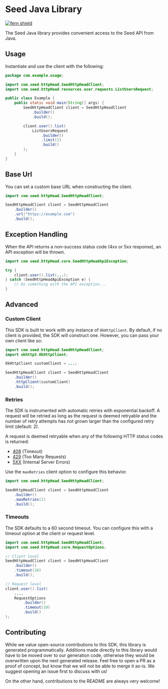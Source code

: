 # Seed Java Library

[![fern shield](https://img.shields.io/badge/%F0%9F%8C%BF-Built%20with%20Fern-brightgreen)](https://buildwithfern.com?utm_source=github&utm_medium=github&utm_campaign=readme&utm_source=Seed%2FJava)

The Seed Java library provides convenient access to the Seed API from Java.

## Usage

Instantiate and use the client with the following:

```java
package com.example.usage;

import com.seed.httpHead.SeedHttpHeadClient;
import com.seed.httpHead.resources.user.requests.ListUsersRequest;

public class Example {
    public static void main(String[] args) {
        SeedHttpHeadClient client = SeedHttpHeadClient
            .builder()
            .build();

        client.user().list(
            ListUsersRequest
                .builder()
                .limit(1)
                .build()
        );
    }
}
```

## Base Url

You can set a custom base URL when constructing the client.

```java
import com.seed.httpHead.SeedHttpHeadClient;

SeedHttpHeadClient client = SeedHttpHeadClient
    .builder()
    .url("https://example.com")
    .build();
```

## Exception Handling

When the API returns a non-success status code (4xx or 5xx response), an API exception will be thrown.

```java
import com.seed.httpHead.core.SeedHttpHeadApiException;

try {
    client.user().list(...);
} catch (SeedHttpHeadApiException e) {
    // Do something with the API exception...
}
```

## Advanced

### Custom Client

This SDK is built to work with any instance of `OkHttpClient`. By default, if no client is provided, the SDK will construct one. 
However, you can pass your own client like so:

```java
import com.seed.httpHead.SeedHttpHeadClient;
import okhttp3.OkHttpClient;

OkHttpClient customClient = ...;

SeedHttpHeadClient client = SeedHttpHeadClient
    .builder()
    .httpClient(customClient)
    .build();
```

### Retries

The SDK is instrumented with automatic retries with exponential backoff. A request will be retried as long
as the request is deemed retryable and the number of retry attempts has not grown larger than the configured
retry limit (default: 2).

A request is deemed retryable when any of the following HTTP status codes is returned:

- [408](https://developer.mozilla.org/en-US/docs/Web/HTTP/Status/408) (Timeout)
- [429](https://developer.mozilla.org/en-US/docs/Web/HTTP/Status/429) (Too Many Requests)
- [5XX](https://developer.mozilla.org/en-US/docs/Web/HTTP/Status/500) (Internal Server Errors)

Use the `maxRetries` client option to configure this behavior.

```java
import com.seed.httpHead.SeedHttpHeadClient;

SeedHttpHeadClient client = SeedHttpHeadClient
    .builder()
    .maxRetries(1)
    .build();
```

### Timeouts

The SDK defaults to a 60 second timeout. You can configure this with a timeout option at the client or request level.

```java
import com.seed.httpHead.SeedHttpHeadClient;
import com.seed.httpHead.core.RequestOptions;

// Client level
SeedHttpHeadClient client = SeedHttpHeadClient
    .builder()
    .timeout(10)
    .build();

// Request level
client.user().list(
    ...,
    RequestOptions
        .builder()
        .timeout(10)
        .build()
);
```

## Contributing

While we value open-source contributions to this SDK, this library is generated programmatically.
Additions made directly to this library would have to be moved over to our generation code,
otherwise they would be overwritten upon the next generated release. Feel free to open a PR as
a proof of concept, but know that we will not be able to merge it as-is. We suggest opening
an issue first to discuss with us!

On the other hand, contributions to the README are always very welcome!